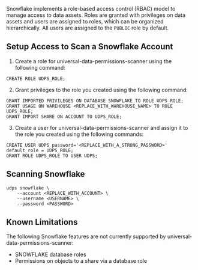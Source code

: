 Snowflake implements a role-based access control (RBAC) model to manage access to data assets. Roles are granted with privileges on data assets and users are assigned to roles, which can be organized hierarchically. All users are assigned to the `PUBLIC` role by default.

## Setup Access to Scan a Snowflake Account
1. Create a role for universal-data-permissions-scanner using the following command:
```
CREATE ROLE UDPS_ROLE;
```
2. Grant privileges to the role you created using the following command:
```
GRANT IMPORTED PRIVILEGES ON DATABASE SNOWFLAKE TO ROLE UDPS_ROLE;
GRANT USAGE ON WAREHOUSE <REPLACE_WITH_WAREHOUSE_NAME> TO ROLE UDPS_ROLE;
GRANT IMPORT SHARE ON ACCOUNT TO UDPS_ROLE;
```
3. Create a user for universal-data-permissions-scanner and assign it to the role you created using the following commands:
```
CREATE USER UDPS password='<REPLACE_WITH_A_STRONG_PASSWORD>' default_role = UDPS_ROLE;
GRANT ROLE UDPS_ROLE TO USER UDPS;
```

## Scanning Snowflake
```
udps snowflake \
    --account <REPLACE_WITH_ACCOUNT> \
    --username <USERNAME> \
    --password <PASSWORD> 
```

## Known Limitations
The following Snowflake features are not currently supported by universal-data-permissions-scanner:

* SNOWFLAKE database roles
* Permissions on objects to a share via a database role